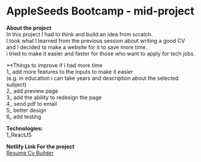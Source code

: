 # AppleSeeds Bootcamp - mid-project 

**About the project** <br />
In this project I had to think and build an idea from scratch.  <br />
I took what I learned from the previous session about writing a good CV  <br />
and I decided to make a website for it to save more time.  <br />
i tried to make it easier and faster for those who want to apply for tech jobs.  <br />


**Things to improve if i had more time <br />
1_ add more features to the inputs to make it easier <br />
(e.g. in education i can take years and description about the selected subject) <br />
2_ add preview page <br />
3_ add the ability to redesign the page <br />
4_ send pdf to email <br />
5_ better design <br />
6_ add testing <br />


**Technologies:** <br />
1_ReactJS <br />
 
 
**Netlify Link For the project** <br />
[Resume Cv Builder](https://resume-cv-builder.netlify.app/)
